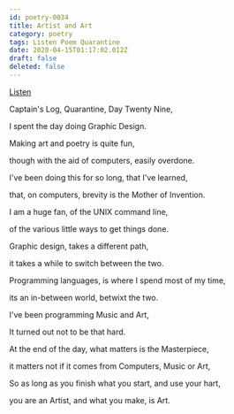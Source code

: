 ```yaml
---
id: poetry-0034
title: Artist and Art
category: poetry
tags: Listen Poem Quarantine
date: 2020-04-15T01:17:02.012Z
draft: false
deleted: false
---
```


[Listen](audio/poetry-0034.mp3)

Captain's Log, Quarantine, Day Twenty Nine,

I spent the day doing Graphic Design.

Making art and poetry is quite fun,

though with the aid of computers, easily overdone.

I've been doing this for so long, that I've learned,

that, on computers, brevity is the Mother of Invention.

I am a huge fan, of the UNIX command line,

of the various little ways to get things done.

Graphic design, takes a different path,

it takes a while to switch between the two.

Programming languages, is where I spend most of my time,

its an in-between world, betwixt the two.

I've been programming Music and Art,

It turned out not to be that hard.

At the end of the day, what matters is the Masterpiece,

it matters not if it comes from Computers, Music or Art,

So as long as you finish what you start, and use your hart,

you are an Artist, and what you make, is Art.
